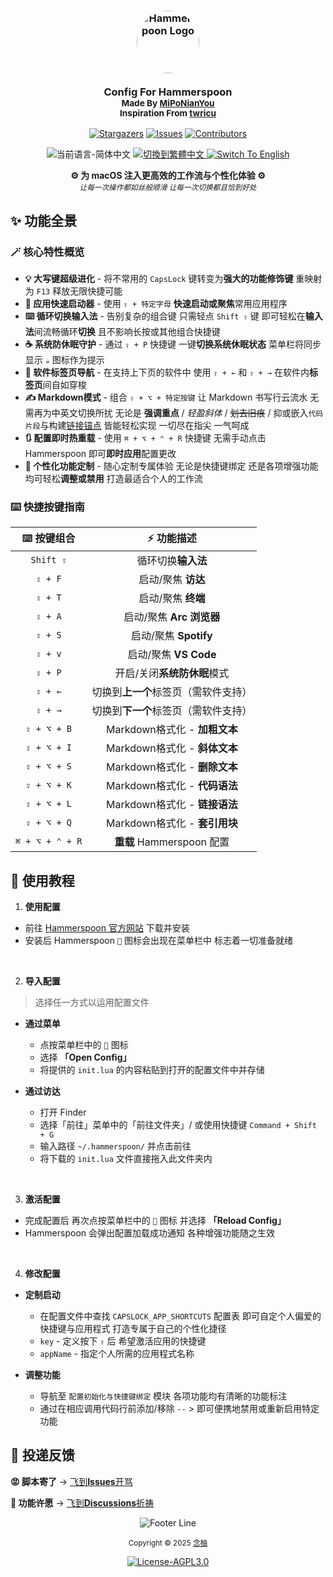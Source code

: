 <h3 align="center">
  <img src="https://avatars.githubusercontent.com/u/9214848?s=200&v=4" width="100" alt="Hammerspoon Logo" style="border-radius: 50%;"/><br/>
  <br/>
  <strong>Config For Hammerspoon</strong>
  <br/>
  <small>Made By <a href="https://github.com/MiPoNianYou/">MiPoNianYou</a></small>
  <br/>
  <small>Inspiration From <a href="https://github.com/twricu/">twricu</a></small>
</h3>

<p align="center">
  <a href="https://github.com/MiPoNianYou/macOS-Enhancer/stargazers"><img alt="Stargazers" src="https://img.shields.io/github/stars/MiPoNianYou/macOS-Enhancer?colorA=303446&colorB=babbf1&style=for-the-badge&logo=starship&logoColor=babbf1"></a>
  <a href="https://github.com/MiPoNianYou/macOS-Enhancer/issues"><img alt="Issues" src="https://img.shields.io/github/issues/MiPoNianYou/macOS-Enhancer?colorA=303446&colorB=ef9f76&style=for-the-badge&logo=bugsnag&logoColor=ef9f76"></a>
  <a href="https://github.com/MiPoNianYou/macOS-Enhancer/contributors"><img alt="Contributors" src="https://img.shields.io/github/contributors/MiPoNianYou/macOS-Enhancer?colorA=303446&colorB=a6d189&style=for-the-badge&logo=github&logoColor=a6d189"></a>
</p>

<p align="center">
  <img src="https://img.shields.io/badge/语言-简体中文-8caaee?colorA=303446&style=for-the-badge" alt="当前语言-简体中文">
  <a href="https://github.com/MiPoNianYou/macOS-Enhancer/blob/main/READMETW.md" title="切換到繁體中文">
    <img src="https://img.shields.io/badge/語言-繁體中文-51576d?colorA=303446&style=for-the-badge" alt="切換到繁體中文">
  </a>
  <a href="https://github.com/MiPoNianYou/macOS-Enhancer/blob/main/READMEEN.md" title="Switch To English">
    <img src="https://img.shields.io/badge/Language-English-51576d?colorA=303446&style=for-the-badge" alt="Switch To English">
  </a>
</p>

<p align="center">
<strong>⚙️ 为 macOS 注入更高效的工作流与个性化体验 ⚙️</strong>
<br/>
<small><i>让每一次操作都如丝般顺滑 让每一次切换都且恰到好处</i></small>
</p>

## ✨ 功能全景

### 🪄 核心特性概览
- **💡 大写键超级进化** - 将不常用的 `CapsLock` 键转变为**强大的功能修饰键** 重映射为 `F13` 释放无限快捷可能
- **🚀 应用快速启动器** - 使用 `⇪ + 特定字母` **快速启动或聚焦**常用应用程序
- **⌨️ 循环切换输入法** - 告别复杂的组合键 只需轻点 `Shift ⇧` 键 即可轻松在**输入法**间流畅循环**切换** 且不影响长按或其他组合快捷键
- **☕️ 系统防休眠守护** - 通过 `⇪ + P` 快捷键 一键**切换系统休眠状态** 菜单栏将同步显示 `☕️` 图标作为提示
- **📑 软件标签页导航** - 在支持上下页的软件中 使用 `⇪ + ←` 和 `⇪ + →` 在软件内**标签页**间自如穿梭
- **✍️ Markdown模式** - 组合 `⇪ + ⌥ + 特定按键` 让 Markdown 书写行云流水 无需再为中英文切换所扰 无论是 **强调重点** / *轻盈斜体* / ~~划去旧痕~~ / 抑或嵌入`代码片段`与构建[链接锚点]() 皆能轻松实现 一切尽在指尖 一气呵成
- **🔃 配置即时热重载** - 使用 `⌘ + ⌥ + ⌃ + R` 快捷键 无需手动点击 Hammerspoon 即可**即时应用**配置更改
- **🧰 个性化功能定制** - 随心定制专属体验 无论是快捷键绑定 还是各项增强功能 均可轻松**调整或禁用** 打造最适合个人的工作流

### ⌨️ 快捷按键指南

| ⌨️ 按键组合 | ⚡️ 功能描述 |
| :-: | :-: |
| `Shift ⇧` | 循环切换**输入法** |
| `⇪ + F` | 启动/聚焦 **访达** |
| `⇪ + T` | 启动/聚焦 **终端** |
| `⇪ + A` | 启动/聚焦 **Arc 浏览器** |
| `⇪ + S` | 启动/聚焦 **Spotify** |
| `⇪ + v` | 启动/聚焦 **VS Code** |
| `⇪ + P` | 开启/关闭**系统防休眠**模式 |
| `⇪ + ←` | 切换到**上一个**标签页（需软件支持） |
| `⇪ + →` | 切换到**下一个**标签页（需软件支持） |
| `⇪ + ⌥ + B` | Markdown格式化 - **加粗文本** |
| `⇪ + ⌥ + I` | Markdown格式化 - **斜体文本** |
| `⇪ + ⌥ + S` | Markdown格式化 - **删除文本** |
| `⇪ + ⌥ + K` | Markdown格式化 - **代码语法** |
| `⇪ + ⌥ + L` | Markdown格式化 - **链接语法** |
| `⇪ + ⌥ + Q` | Markdown格式化 - **套引用块** |
| `⌘ + ⌥ + ⌃ + R` | **重载** Hammerspoon 配置 |

## 📖 使用教程

1. **使用配置**
- 前往 [Hammerspoon 官方网站](https://www.hammerspoon.org/) 下载并安装
- 安装后 Hammerspoon `🔨` 图标会出现在菜单栏中 标志着一切准备就绪

<br/>

2. **导入配置**
> 选择任一方式以运用配置文件

- **通过菜单**
  - 点按菜单栏中的 `🔨` 图标
  - 选择 **「Open Config」**
  - 将提供的 `init.lua` 的内容粘贴到打开的配置文件中并存储

- **通过访达**
  - 打开 Finder
  - 选择「前往」菜单中的「前往文件夹」/ 或使用快捷键 `Command + Shift + G`
  - 输入路径 `~/.hammerspoon/` 并点击前往
  - 将下载的 `init.lua` 文件直接拖入此文件夹内

<br/>

3. **激活配置**
- 完成配置后 再次点按菜单栏中的 `🔨` 图标 并选择 **「Reload Config」**
- Hammerspoon 会弹出配置加载成功通知 各种增强功能随之生效

<br/>

4. **修改配置**

- **定制启动**
  - 在配置文件中查找 `CAPSLOCK_APP_SHORTCUTS` 配置表 即可自定个人偏爱的快捷键与应用程式 打造专属于自己的个性化捷径
  - `key` - 定义按下 `⇪` 后 希望激活应用的快捷键
  - `appName` - 指定个人所需的应用程式名称

- **调整功能**
  - 导航至 `配置初始化与快捷键绑定` 模块 各项功能均有清晰的功能标注
  - 通过在相应调用代码行前添加/移除 `--` > 即可便携地禁用或重新启用特定功能

## 📮 投递反馈

**😡 脚本寄了** → [飞到**Issues**开骂](https://github.com/MiPoNianYou/macOS-Enhancer/issues)

**🌠 功能许愿** → [飞到**Discussions**祈祷](https://github.com/MiPoNianYou/macOS-Enhancer/discussions)

<p align="center"><img src="https://raw.githubusercontent.com/catppuccin/catppuccin/main/assets/footers/gray0_ctp_on_line.svg?sanitize=true" alt="Footer Line" /></p>

<p align="center">
  <small>Copyright © 2025 <a href="https://github.com/MiPoNianYou" target="_blank">念柚</a></small>
</p>

<p align="center">
	<a href="https://github.com/MiPoNianYou/macOS-Enhancer/blob/main/LICENSE"><img alt="License-AGPL3.0" src="https://img.shields.io/static/v1.svg?style=for-the-badge&label=License&message=AGPL-3.0&logoColor=c6d0f5&colorA=303446&colorB=babbf1"/></a>
</p>
